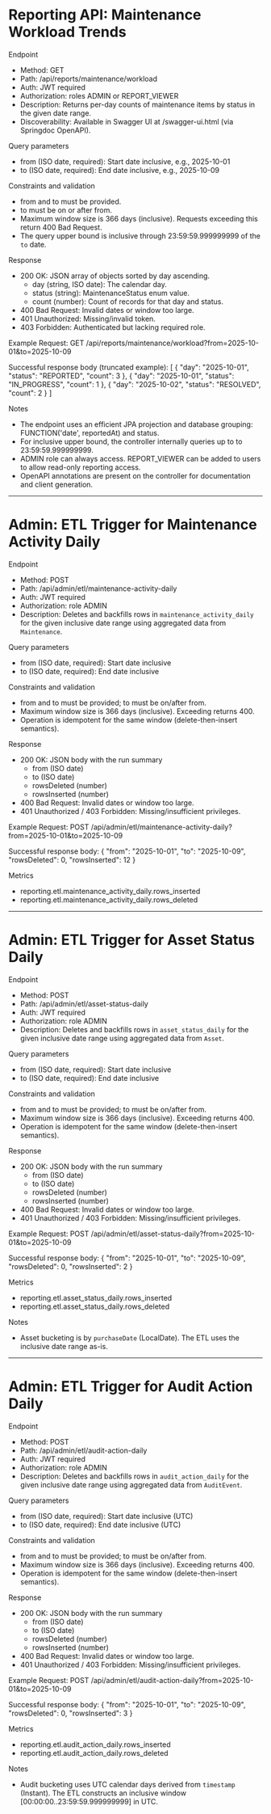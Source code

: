 # Reporting API: Maintenance Workload Trends

Endpoint
- Method: GET
- Path: /api/reports/maintenance/workload
- Auth: JWT required
- Authorization: roles ADMIN or REPORT_VIEWER
- Description: Returns per-day counts of maintenance items by status in the given date range.
 - Discoverability: Available in Swagger UI at /swagger-ui.html (via Springdoc OpenAPI).

Query parameters
- from (ISO date, required): Start date inclusive, e.g., 2025-10-01
- to (ISO date, required): End date inclusive, e.g., 2025-10-09

Constraints and validation
- from and to must be provided.
- to must be on or after from.
- Maximum window size is 366 days (inclusive). Requests exceeding this return 400 Bad Request.
 - The query upper bound is inclusive through 23:59:59.999999999 of the `to` date.

Response
- 200 OK: JSON array of objects sorted by day ascending.
  - day (string, ISO date): The calendar day.
  - status (string): MaintenanceStatus enum value.
  - count (number): Count of records for that day and status.
- 400 Bad Request: Invalid dates or window too large.
- 401 Unauthorized: Missing/invalid token.
- 403 Forbidden: Authenticated but lacking required role.

Example
Request:
  GET /api/reports/maintenance/workload?from=2025-10-01&to=2025-10-09

Successful response body (truncated example):
[
  { "day": "2025-10-01", "status": "REPORTED", "count": 3 },
  { "day": "2025-10-01", "status": "IN_PROGRESS", "count": 1 },
  { "day": "2025-10-02", "status": "RESOLVED", "count": 2 }
]

Notes
- The endpoint uses an efficient JPA projection and database grouping: FUNCTION('date', reportedAt) and status.
- For inclusive upper bound, the controller internally queries up to to 23:59:59.999999999.
- ADMIN role can always access. REPORT_VIEWER can be added to users to allow read-only reporting access.
 - OpenAPI annotations are present on the controller for documentation and client generation.

---

# Admin: ETL Trigger for Maintenance Activity Daily

Endpoint
- Method: POST
- Path: /api/admin/etl/maintenance-activity-daily
- Auth: JWT required
- Authorization: role ADMIN
- Description: Deletes and backfills rows in `maintenance_activity_daily` for the given inclusive date range using aggregated data from `Maintenance`.

Query parameters
- from (ISO date, required): Start date inclusive
- to (ISO date, required): End date inclusive

Constraints and validation
- from and to must be provided; to must be on/after from.
- Maximum window size is 366 days (inclusive). Exceeding returns 400.
- Operation is idempotent for the same window (delete-then-insert semantics).

Response
- 200 OK: JSON body with the run summary
  - from (ISO date)
  - to (ISO date)
  - rowsDeleted (number)
  - rowsInserted (number)
- 400 Bad Request: Invalid dates or window too large.
- 401 Unauthorized / 403 Forbidden: Missing/insufficient privileges.

Example
Request:
  POST /api/admin/etl/maintenance-activity-daily?from=2025-10-01&to=2025-10-09

Successful response body:
{
  "from": "2025-10-01",
  "to": "2025-10-09",
  "rowsDeleted": 0,
  "rowsInserted": 12
}

Metrics
- reporting.etl.maintenance_activity_daily.rows_inserted
- reporting.etl.maintenance_activity_daily.rows_deleted

---

# Admin: ETL Trigger for Asset Status Daily

Endpoint
- Method: POST
- Path: /api/admin/etl/asset-status-daily
- Auth: JWT required
- Authorization: role ADMIN
- Description: Deletes and backfills rows in `asset_status_daily` for the given inclusive date range using aggregated data from `Asset`.

Query parameters
- from (ISO date, required): Start date inclusive
- to (ISO date, required): End date inclusive

Constraints and validation
- from and to must be provided; to must be on/after from.
- Maximum window size is 366 days (inclusive). Exceeding returns 400.
- Operation is idempotent for the same window (delete-then-insert semantics).

Response
- 200 OK: JSON body with the run summary
  - from (ISO date)
  - to (ISO date)
  - rowsDeleted (number)
  - rowsInserted (number)
- 400 Bad Request: Invalid dates or window too large.
- 401 Unauthorized / 403 Forbidden: Missing/insufficient privileges.

Example
Request:
  POST /api/admin/etl/asset-status-daily?from=2025-10-01&to=2025-10-09

Successful response body:
{
  "from": "2025-10-01",
  "to": "2025-10-09",
  "rowsDeleted": 0,
  "rowsInserted": 2
}

Metrics
- reporting.etl.asset_status_daily.rows_inserted
- reporting.etl.asset_status_daily.rows_deleted

Notes
- Asset bucketing is by `purchaseDate` (LocalDate). The ETL uses the inclusive date range as-is.

---

# Admin: ETL Trigger for Audit Action Daily

Endpoint
- Method: POST
- Path: /api/admin/etl/audit-action-daily
- Auth: JWT required
- Authorization: role ADMIN
- Description: Deletes and backfills rows in `audit_action_daily` for the given inclusive date range using aggregated data from `AuditEvent`.

Query parameters
- from (ISO date, required): Start date inclusive (UTC)
- to (ISO date, required): End date inclusive (UTC)

Constraints and validation
- from and to must be provided; to must be on/after from.
- Maximum window size is 366 days (inclusive). Exceeding returns 400.
- Operation is idempotent for the same window (delete-then-insert semantics).

Response
- 200 OK: JSON body with the run summary
  - from (ISO date)
  - to (ISO date)
  - rowsDeleted (number)
  - rowsInserted (number)
- 400 Bad Request: Invalid dates or window too large.
- 401 Unauthorized / 403 Forbidden: Missing/insufficient privileges.

Example
Request:
  POST /api/admin/etl/audit-action-daily?from=2025-10-01&to=2025-10-09

Successful response body:
{
  "from": "2025-10-01",
  "to": "2025-10-09",
  "rowsDeleted": 0,
  "rowsInserted": 3
}

Metrics
- reporting.etl.audit_action_daily.rows_inserted
- reporting.etl.audit_action_daily.rows_deleted

Notes
- Audit bucketing uses UTC calendar days derived from `timestamp` (Instant). The ETL constructs an inclusive window [00:00:00..23:59:59.999999999] in UTC.
